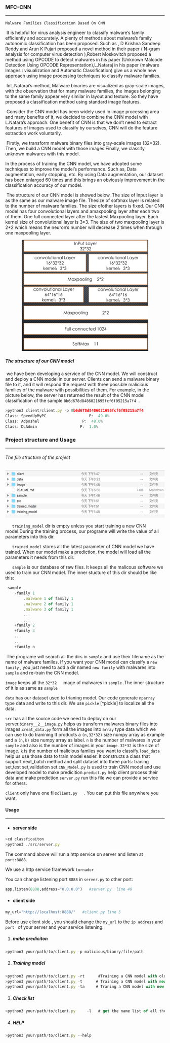 ### 							MFC-CNN 

---

`Malware Families Classification Based On CNN`

​	It is helpful for virus analysis engineer to classify malware’s family efficiently and accurately. A plenty of methods about malware’s family autonomic classification has been proposed. Such as , D Krishna Sandeep Reddy and Arun K Pujari proposed a novel method in their paper ( N-gram analysis for computer virus detection ),Robert Moskovitch proposed a method using OPCODE to detect malwares in his paper (Unknown Malcode Detection Using OPCODE Representation),L.Nataraj in his paper (malware Images : visualization and Automatic Classification) give us a whole new approach using image processing techniques to classify malware families.

​       InL.Natarai’s method, Malware binaries are visualized as gray-scale images, with the observation that for many malware families, the images belonging to the same family appear very similar in layout and texture. So they have proposed a classification method using standard image features. 

​       Consider the CNN model has been widely used in image processing area and many benefits of it, we decided to combine the CNN model with L.Natara’s approach. One benefit of CNN is that we don’t need to extract features of images used to classify by ourselves, CNN will do the feature extraction work voluntarily.

​	Firstly, we transform malware binary files into gray-scale images (32*32). Then, we build a CNN model with those images.Finally, we classify unknown malwares with this model.

In the process of training the CNN model, we have adopted some techniques to improve the model’s performance. Such as, Data augmentation, early stopping, etc. By using Data augmentation, our dataset has been enlarged 60 times and this brings an obviously improvement in the classification accuracy of our model.

​	The structure of our CNN model is showed below. The size of Input layer is as the same as our malware image file. Thesize of softmax layer is related to the number of malware families. The size ofother layers is fixed. Our CNN model has four convolutional layers and amaxpooling layer after each two of them. One full connected layer after the lastest Maxpooling layer. Each kernel size of convolutional layer is 3\*3. The size of two maxpooling layer is 2\*2 which means the neuron’s number will decrease 2 times when through one maxpooling layer.

<div align=center><img width="400" height="350" src="./READEMEIMAGE/CNN_model.jpg"/></div>



##### 							The structure of our CNN model




​	we have been developing a service of the CNN model. We will construct and deploy a CNN model in our server. Clients can send a malware binary file to it, and it will respond the request with three possible malicious families of the malware with possibilities of them. For example, in the picture below, the server has returned the result of the CNN model classification of the sample `0b6d678d8486021695fcf6f05215a7f4 `.



```typescript
>python3 client/client.py -p 0b6d678d8486021695fcf6f05215a7f4
Class: SpeedUpMyPC                   P:  49.0%
Class: Adposhel                   P:  48.0%
Class: DLAdmin                   P:  1.0%
```







### Project structure and Usage

---



###### 						 The file structure of the project



<div align=center><img width="600" height="150" src="./READEMEIMAGE/file_structure.jpg"/></div>



`	training_model` dir is empty unless you start training a new CNN model.During the training process, our programe will write the value of all parameters  into this dir. 

`	trained_model` stores all the latest parameter of CNN model we have trained. When our model make a prediction, the model will load all the parameters it needs from this dir.

`	sample` is our database of raw files. It keeps all the malicous software we used to train our CNN model. The inner stucture of this dir should be like this:

```typescript
-sample
	-family 1
		.malware 1 of family 1
		.malware 2 of family 1
		.malware 3 of family 1
		...
		...
	+family 2
	+family 3
	...
	...
	+family n
```

​	The programe will search all the dirs in `sample` and use their filename as the name of malware familes. If you want your CNN model can classify a `new family` , you just need to add a dir  named `new family` with malwares into `sample` and re-train the CNN model.

`image` keeps all the  `32*32  ` image of malwares in `sample` .The inner structure of it is as same as `sample`

`data`  has our dataset used to trianing model. Our code  generate `nparray ` type data and write to this dir. We use `pickle` [^pickle] to localize all the data.

`src` has all the source code we need to deploy on our server.`binary__2__image.py`  helps us transform malwares binary files into images.`creat_data.py` form all the images into `array` type data which we can use to do tranining.It products a `(n,32*32)` size numpy array as example and a `(n,k)` size numpy array as label. `n` is the number of malwares in your `sample`  and also is the number of images in your `image`. `32*32` is the size of image. `k` is the number of malicious famlies you want to classify.`load_data` help us use those data to train model easier. It constructs a class that support next_batch method and split dataset into three parts: traning set,test set,validation set.`CNN_Model.py` is used to train CNN model and use developed model to make predicition.`predict.py` help client process their data and make prediction.`server.py` run this file we can provide a service for others.

`client` only have one file`client.py	`. You can put this file anywhere you want. 



#### Usage

---

- #### server side

```typescript
>cd classficaiton
>python3 ./src/server.py
```

The command above will run a http service on server and listen at `port:8888`. 

We use a http service framework `tornador`

You can change listening port `8888` in `server.py` to other port:

```python
app.listen(8888,address="0.0.0.0")   #server.py  line 48
```





- #### client side




```python
my_url="http://localhost:8888/"   #client.py line 5
```




Before use client side , you should change the `my_url` to the `ip address` and `port ` of your server and your service listening.

1. ##### make prediciton

```typescript
>python3 your/path/to/client.py -p malicious/bianry/file/path
```



2. ##### Training model

```typescript
>python3 your/path/to/client.py -rt      #Training a CNN model with old data
>python3 your/path/to/client.py -t		# Training a CNN model with new data
>python3 your/path/to/client.py -ta		# Traning a CNN model with new 								              # data and data augmentation
```

3. ##### Check list

```typescript
>python3 your/path/to/client.py 	-l 	 # get the name list of all the 									         # malware families Our CNN 									                # model able to classify 
```

4. ##### HELP

```typescript
>python3 your/path/to/client.py --help
```









[^1]: Malware Families Classification Based On CNN










